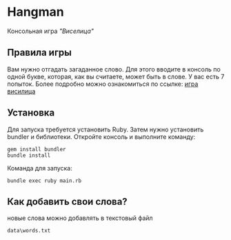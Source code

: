 # **Hangman**
Консольная игра *"Виселица"*
## Правила игры
Вам нужно отгадать загаданное слово. Для этого вводите в консоль по одной букве, которая, как вы считаете, может быть в слове. У вас есть 7 попыток.
Более подробно можно ознакомиться по ссылке:
[игра висилица](https://ru.wikipedia.org/wiki/%D0%92%D0%B8%D1%81%D0%B5%D0%BB%D0%B8%D1%86%D0%B0_(%D0%B8%D0%B3%D1%80%D0%B0))
## Установка
Для запуска требуется установить Ruby. Затем нужно установить bundler и библиотеки.
Откройте консоль и выполните команду:
``` 
gem install bundler
bundle install
```
Команда для запуска:
``` 
bundle exec ruby main.rb
```
## Как добавить свои слова?
новые слова можно добавлять в текстовый файл  
``` 
data\words.txt
```

